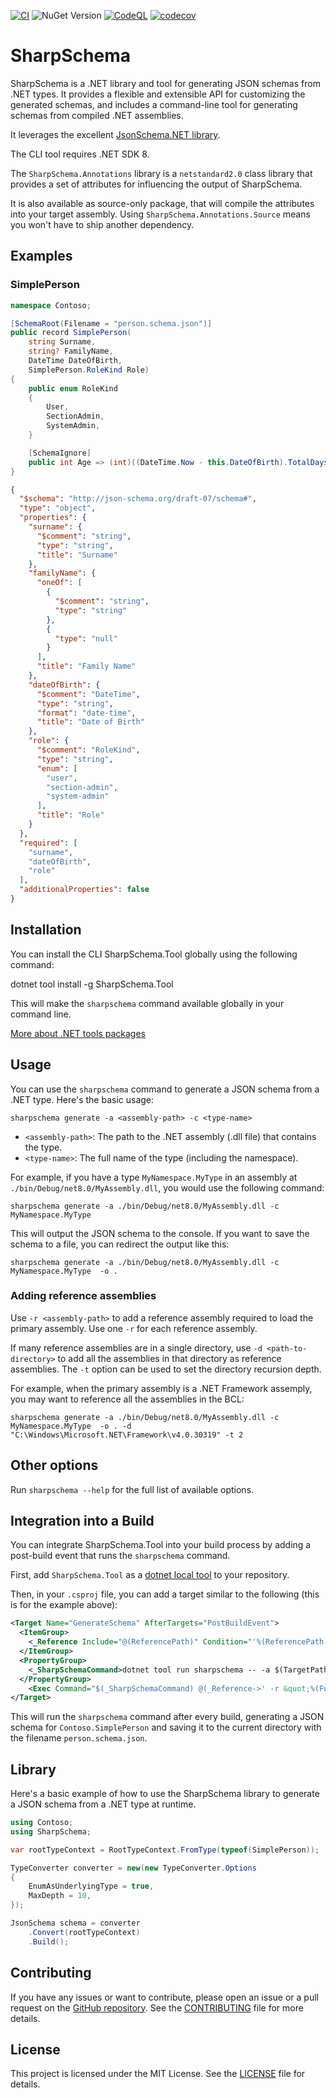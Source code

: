 [![CI](https://github.com/trippwill/sharp-schema/actions/workflows/libanvl-dotnet-ci.yml/badge.svg)](https://github.com/trippwill/sharp-schema/actions/workflows/libanvl-dotnet-ci.yml)
![NuGet Version](https://img.shields.io/nuget/vpre/SharpSchema.Tool)
[![CodeQL](https://github.com/trippwill/sharp-schema/actions/workflows/github-code-scanning/codeql/badge.svg)](https://github.com/trippwill/sharp-schema/actions/workflows/github-code-scanning/codeql)
[![codecov](https://codecov.io/gh/trippwill/sharp-schema/graph/badge.svg?token=GGB46BYHZ8)](https://codecov.io/gh/trippwill/sharp-schema)

# SharpSchema

SharpSchema is a .NET library and tool for generating JSON schemas from .NET types. It provides a flexible and extensible API for customizing the generated schemas, and includes a command-line tool for generating schemas from compiled .NET assemblies.

It leverages the excellent [JsonSchema.NET library](https://github.com/gregsdennis/json-everything).

The CLI tool requires .NET SDK 8.

The `SharpSchema.Annotations` library is a `netstandard2.0` class library that provides a set
of attributes for influencing the output of SharpSchema.

It is also available as source-only package, that will compile the attributes into your target assembly.
Using `SharpSchema.Annotations.Source` means you won't have to ship another dependency.

## Examples

### SimplePerson

```csharp
namespace Contoso;

[SchemaRoot(Filename = "person.schema.json")]
public record SimplePerson(
    string Surname,
    string? FamilyName,
    DateTime DateOfBirth,
    SimplePerson.RoleKind Role)
{
    public enum RoleKind
    {
        User,
        SectionAdmin,
        SystemAdmin,
    }

    [SchemaIgnore]
    public int Age => (int)((DateTime.Now - this.DateOfBirth).TotalDays / 365.25);
}

```

```json
{
  "$schema": "http://json-schema.org/draft-07/schema#",
  "type": "object",
  "properties": {
    "surname": {
      "$comment": "string",
      "type": "string",
      "title": "Surname"
    },
    "familyName": {
      "oneOf": [
        {
          "$comment": "string",
          "type": "string"
        },
        {
          "type": "null"
        }
      ],
      "title": "Family Name"
    },
    "dateOfBirth": {
      "$comment": "DateTime",
      "type": "string",
      "format": "date-time",
      "title": "Date of Birth"
    },
    "role": {
      "$comment": "RoleKind",
      "type": "string",
      "enum": [
        "user",
        "section-admin",
        "system-admin"
      ],
      "title": "Role"
    }
  },
  "required": [
    "surname",
    "dateOfBirth",
    "role"
  ],
  "additionalProperties": false
}
```

## Installation

You can install the CLI SharpSchema.Tool globally using the following command:

dotnet tool install -g SharpSchema.Tool

This will make the `sharpschema` command available globally in your command line.

[More about .NET tools packages](https://learn.microsoft.com/en-us/dotnet/core/tools/global-tools)

## Usage

You can use the `sharpschema` command to generate a JSON schema from a .NET type. Here's the basic usage:

`sharpschema generate -a <assembly-path> -c <type-name>`

- `<assembly-path>`: The path to the .NET assembly (.dll file) that contains the type.
- `<type-name>`: The full name of the type (including the namespace).

For example, if you have a type `MyNamespace.MyType` in an assembly at `./bin/Debug/net8.0/MyAssembly.dll`, you would use the following command:

`sharpschema generate -a ./bin/Debug/net8.0/MyAssembly.dll -c MyNamespace.MyType`

This will output the JSON schema to the console. If you want to save the schema to a file, you can redirect the output like this:

`sharpschema generate -a ./bin/Debug/net8.0/MyAssembly.dll -c MyNamespace.MyType  -o .`

### Adding reference assemblies

Use `-r <assembly-path>` to add a reference assembly required to load the primary assembly. Use one `-r` for each reference assembly.

If many reference assemblies are in a single directory, use `-d <path-to-directory>` to add all the assemblies in that directory as reference assemblies. The `-t` option can be used to set the directory recursion depth.

For example, when the primary assembly is a .NET Framework assemply, you may want to reference all the assemblies in the BCL:

`sharpschema generate -a ./bin/Debug/net8.0/MyAssembly.dll -c MyNamespace.MyType  -o . -d "C:\Windows\Microsoft.NET\Framework\v4.0.30319" -t 2`

## Other options

Run `sharpschema --help` for the full list of available options.

## Integration into a Build

You can integrate SharpSchema.Tool into your build process by adding a post-build event that runs the `sharpschema` command.

First, add `SharpSchema.Tool` as a [dotnet local tool](https://learn.microsoft.com/en-us/dotnet/core/tools/global-tools#install-a-local-tool) to your repository.

Then, in your `.csproj` file, you can add a target similar to the following (this is for the example above):

```xml
<Target Name="GenerateSchema" AfterTargets="PostBuildEvent">
  <ItemGroup>
    <_Reference Include="@(ReferencePath)" Condition="'%(ReferencePath.ResolvedFrom)' != 'ImplicitlyExpandDesignTimeFacades'" />
  </ItemGroup>
  <PropertyGroup>
    <_SharpSchemaCommand>dotnet tool run sharpschema -- -a $(TargetPath) -c Contoso.SimplePerson -o . --overwrite</_SharpSchemaCommand>
  </PropertyGroup>
    <Exec Command="$(_SharpSchemaCommand) @(_Reference->' -r &quot;%(FullPath)&quot;', ' ')" />
</Target>
```

This will run the `sharpschema` command after every build, generating a JSON schema for `Contoso.SimplePerson` and saving it to the current directory with the filename `person.schema.json`.

## Library

Here's a basic example of how to use the SharpSchema library to generate a JSON schema from a .NET type at runtime.

```csharp
using Contoso;
using SharpSchema;

var rootTypeContext = RootTypeContext.FromType(typeof(SimplePerson));

TypeConverter converter = new(new TypeConverter.Options
{
    EnumAsUnderlyingType = true,
    MaxDepth = 10,
});

JsonSchema schema = converter
    .Convert(rootTypeContext)
    .Build();
```

## Contributing

If you have any issues or want to contribute, please open an issue or a pull request on the [GitHub repository](https://github.com/tripwill/sharp-schema). See the [CONTRIBUTING](CONTRIBUTING.md) file for more details.

## License

This project is licensed under the MIT License. See the [LICENSE](LICENSE) file for details.
